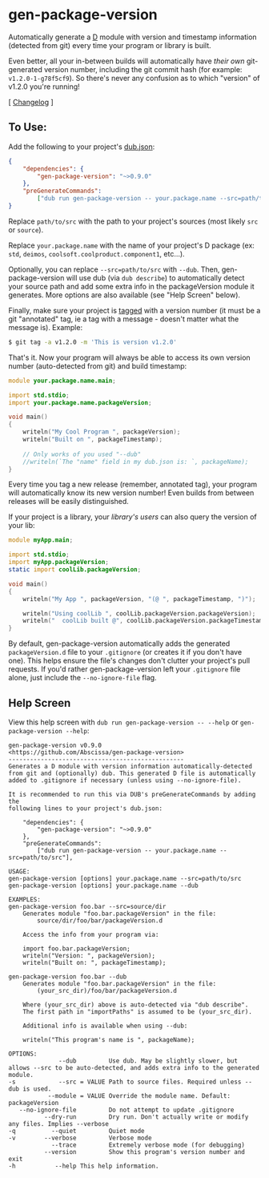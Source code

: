 gen-package-version
===================

Automatically generate a [D](http://dlang.org) module with version and timestamp information (detected from git) every time your program or library is built.

Even better, all your in-between builds will automatically have *their own* git-generated version number, including the git commit hash (for example: ```v1.2.0-1-g78f5cf9```). So there's never any confusion as to which "version" of v1.2.0 you're running!

[ [Changelog](https://github.com/Abscissa/gen-package-version/blob/master/CHANGELOG.md) ]

To Use:
-------

Add the following to your project's [dub.json](http://code.dlang.org/getting_started):

```json
{
	"dependencies": {
		"gen-package-version": "~>0.9.0"
	},
	"preGenerateCommands":
		["dub run gen-package-version -- your.package.name --src=path/to/src"]
}
```

Replace ```path/to/src``` with the path to your project's sources (most likely ```src``` or ```source```).

Replace ```your.package.name``` with the name of your project's D package (ex: ```std```, ```deimos```, ```coolsoft.coolproduct.component1```, etc...).

Optionally, you can replace ```--src=path/to/src``` with ```--dub```. Then, gen-package-version will use dub (via ```dub describe```) to automatically detect your source path and add some extra info in the packageVersion module it generates. More options are also available (see "Help Screen" below).

Finally, make sure your project is [tagged](https://git-scm.com/book/en/v2/Git-Basics-Tagging) with a version number (it must be a git "annotated" tag, ie a tag with a message - doesn't matter what the message is). Example:

```bash
$ git tag -a v1.2.0 -m 'This is version v1.2.0'
```

That's it. Now your program will always be able to access its own version number (auto-detected from git) and build timestamp:

```d
module your.package.name.main;

import std.stdio;
import your.package.name.packageVersion;

void main()
{
	writeln("My Cool Program ", packageVersion);
	writeln("Built on ", packageTimestamp);
	
	// Only works of you used "--dub"
	//writeln(`The "name" field in my dub.json is: `, packageName);
}
```

Every time you tag a new release (remember, annotated tag), your program will automatically know its new version number! Even builds from between releases will be easily distinguished.

If your project is a library, your *library's users* can also query the version of your lib:

```d
module myApp.main;

import std.stdio;
import myApp.packageVersion;
static import coolLib.packageVersion;

void main()
{
	writeln("My App ", packageVersion, "(@ ", packageTimestamp, ")");

	writeln("Using coolLib ", coolLib.packageVersion.packageVersion);
	writeln("  coolLib built @", coolLib.packageVersion.packageTimestamp);
}
```

By default, gen-package-version automatically adds the generated ```packageVersion.d``` file to your ```.gitignore``` (or creates it if you don't have one). This helps ensure the file's changes don't clutter your project's pull requests. If you'd rather gen-package-version left your ```.gitignore``` file alone, just include the ```--no-ignore-file``` flag.

Help Screen
-----------
View this help screen with ```dub run gen-package-version -- --help``` or ```gen-package-version --help```:

```
gen-package-version v0.9.0
<https://github.com/Abscissa/gen-package-version>
-------------------------------------------------
Generates a D module with version information automatically-detected
from git and (optionally) dub. This generated D file is automatically
added to .gitignore if necessary (unless using --no-ignore-file).

It is recommended to run this via DUB's preGenerateCommands by adding the
following lines to your project's dub.json:

    "dependencies": {
        "gen-package-version": "~>0.9.0"
    },
    "preGenerateCommands":
        ["dub run gen-package-version -- your.package.name --src=path/to/src"],

USAGE:
gen-package-version [options] your.package.name --src=path/to/src
gen-package-version [options] your.package.name --dub

EXAMPLES:
gen-package-version foo.bar --src=source/dir
    Generates module "foo.bar.packageVersion" in the file:
        source/dir/foo/bar/packageVersion.d
    
    Access the info from your program via:

    import foo.bar.packageVersion;
    writeln("Version: ", packageVersion);
    writeln("Built on: ", packageTimestamp);

gen-package-version foo.bar --dub
    Generates module "foo.bar.packageVersion" in the file:
        (your_src_dir)/foo/bar/packageVersion.d

    Where (your_src_dir) above is auto-detected via "dub describe".
    The first path in "importPaths" is assumed to be (your_src_dir).
    
    Additional info is available when using --dub:

    writeln("This program's name is ", packageName);

OPTIONS:
              --dub         Use dub. May be slightly slower, but allows --src to be auto-detected, and adds extra info to the generated module.
-s            --src = VALUE Path to source files. Required unless --dub is used.
           --module = VALUE Override the module name. Default: packageVersion
   --no-ignore-file         Do not attempt to update .gitignore
          --dry-run         Dry run. Don't actually write or modify any files. Implies --verbose
-q          --quiet         Quiet mode
-v        --verbose         Verbose mode
            --trace         Extremely verbose mode (for debugging)
          --version         Show this program's version number and exit
-h           --help This help information.
```
